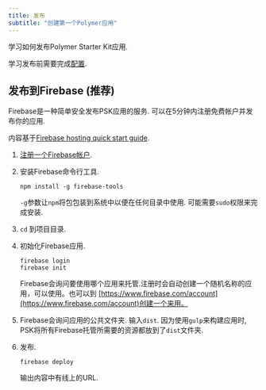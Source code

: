 ```yaml
---
title: 发布
subtitle: "创建第一个Polymer应用"
---
```


<!-- This page does not have a ToC because it currently only has one H2.
     Add a ToC if you add another H2. -->

学习如何发布Polymer Starter Kit应用.

学习发布前需要完成[配置](set-up).

## 发布到Firebase (推荐)

Firebase是一种简单安全发布PSK应用的服务. 可以在5分钟内注册免费帐户并发布你的应用.

内容基于[Firebase hosting quick start
guide](https://www.firebase.com/docs/hosting/quickstart.html).

1.  [注册一个Firebase帐户](https://www.firebase.com/signup/).

1.  安装Firebase命令行工具.

        npm install -g firebase-tools

    `-g`参数让`npm`将包包装到系统中以便在任何目录中使用. 可能需要`sudo`权限来完成安装.

1.  `cd` 到项目目录.

1.  初始化Firebase应用.

        firebase login
        firebase init

    Firebase会询问要使用哪个应用来托管.注册时会自动创建一个随机名称的应用，可以使用。也可以到
    [https://www.firebase.com/account](https://www.firebase.com/account)创建一个来用。

1.  Firebase会询问应用的公共文件夹. 输入`dist`.  因为使用`gulp`来构建应用时, PSK将所有Firebase托管所需要的资源都放到了`dist`文件夹.

1.  发布.

        firebase deploy

    输出内容中有线上的URL.
